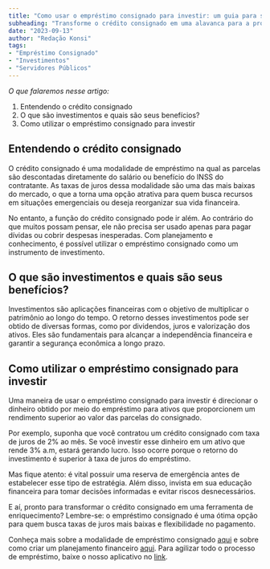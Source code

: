 ```yaml
---
title: "Como usar o empréstimo consignado para investir: um guia para servidores públicos"
subheading: "Transforme o crédito consignado em uma alavanca para a prosperidade financeira."
date: "2023-09-13"
author: "Redação Konsi"
tags:
- "Empréstimo Consignado"
- "Investimentos"
- "Servidores Públicos"
---
```


_O que falaremos nesse artigo:_

1. Entendendo o crédito consignado
2. O que são investimentos e quais são seus benefícios?
3. Como utilizar o empréstimo consignado para investir

## Entendendo o crédito consignado

O crédito consignado é uma modalidade de empréstimo na qual as parcelas são descontadas diretamente do salário ou benefício do INSS do contratante. As taxas de juros dessa modalidade são uma das mais baixas do mercado, o que a torna uma opção atrativa para quem busca recursos em situações emergenciais ou deseja reorganizar sua vida financeira.

No entanto, a função do crédito consignado pode ir além. Ao contrário do que muitos possam pensar, ele não precisa ser usado apenas para pagar dívidas ou cobrir despesas inesperadas. Com planejamento e conhecimento, é possível utilizar o empréstimo consignado como um instrumento de investimento.


## O que são investimentos e quais são seus benefícios?

Investimentos são aplicações financeiras com o objetivo de multiplicar o patrimônio ao longo do tempo. O retorno desses investimentos pode ser obtido de diversas formas, como por dividendos, juros e valorização dos ativos. Eles são fundamentais para alcançar a independência financeira e garantir a segurança econômica a longo prazo.


## Como utilizar o empréstimo consignado para investir

Uma maneira de usar o empréstimo consignado para investir é direcionar o dinheiro obtido por meio do empréstimo para ativos que proporcionem um rendimento superior ao valor das parcelas do consignado.

Por exemplo, suponha que você contratou um crédito consignado com taxa de juros de 2% ao mês. Se você investir esse dinheiro em um ativo que rende 3% a.m, estará gerando lucro. Isso ocorre porque o retorno do investimento é superior à taxa de juros do empréstimo.

Mas fique atento: é vital possuir uma reserva de emergência antes de estabelecer esse tipo de estratégia. Além disso, invista em sua educação financeira para tomar decisões informadas e evitar riscos desnecessários.

E aí, pronto para transformar o crédito consignado em uma ferramenta de enriquecimento? Lembre-se: o empréstimo consignado é uma ótima opção para quem busca taxas de juros mais baixas e flexibilidade no pagamento.

Conheça mais sobre a modalidade de empréstimo consignado [aqui](https://konsi.com.br/postagens/o-guia-definitivo-sobre-crdito-consignado-para-servidor-pblico-novato) e sobre como criar um planejamento financeiro [aqui](https://konsi.com.br/postagens/como-montar-um-planejamento-financeiro-de-longo-prazo-para-servidores-pblicos). Para agilizar todo o processo de empréstimo, baixe o nosso aplicativo no [link](https://konsi.com.br/app).
